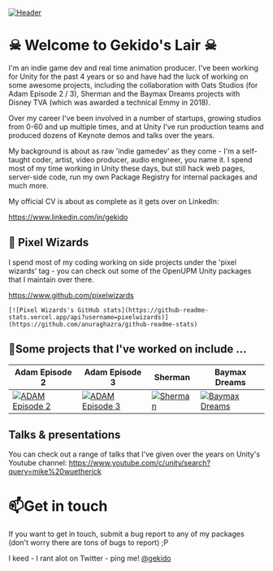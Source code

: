 [![Header](https://raw.githubusercontent.com/gekidoslair/gekidoslair/master/readme_header.png "Header")](https://some-url.dev/)

#  &#9760; Welcome to Gekido's Lair &#9760;

I'm an indie game dev and real time animation producer. I've been working for Unity for the past 4 years or so and have had the luck of working on some awesome projects, including the collaboration with Oats Studios (for Adam Episode 2 / 3), Sherman and the Baymax Dreams projects with Disney TVA (which was awarded a technical Emmy in 2018).

Over my career I've been involved in a number of startups, growing studios from 0-60 and up multiple times, and at Unity I've run production teams and produced dozens of Keynote demos and talks over the years. 

My background is about as raw 'indie gamedev' as they come - I'm a self-taught coder, artist, video producer, audio engineer, you name it.  I spend most of my time working in Unity these days, but still hack web pages, server-side code, run my own Package Registry for internal packages and much more. 

My official CV is about as complete as it gets over on LinkedIn:

https://www.linkedin.com/in/gekido

## 👯 Pixel Wizards ##

I spend most of my coding working on side projects under the 'pixel wizards' tag - you can check out some of the OpenUPM Unity packages that I maintain over there. 

https://www.github.com/pixelwizards

```
[![Pixel Wizards's GitHub stats](https://github-readme-stats.vercel.app/api?username=pixelwizards)](https://github.com/anuraghazra/github-readme-stats)
```

## 🔭Some projects that I've worked on include ... ##

| Adam Episode 2                                               | Adam Episode 3                                               | Sherman                                                      | Baymax Dreams                                                |
| ------------------------------------------------------------ | ------------------------------------------------------------ | ------------------------------------------------------------ | ------------------------------------------------------------ |
| [![ADAM Episode 2](http://img.youtube.com/vi/R8NeB10INDo/0.jpg)](http://www.youtube.com/watch?v=R8NeB10INDo "Adam Episode 2") | [![ADAM Episode 3](http://img.youtube.com/vi/tSDsi2ItktY/0.jpg)](http://www.youtube.com/watch?v=tSDsi2ItktY "Adam Episode 3") | [![Sherman](http://img.youtube.com/vi/JFtCHvyul-I/0.jpg)](http://www.youtube.com/watch?v=JFtCHvyul-I "Sherman") | [![Baymax Dreams](http://img.youtube.com/vi/Q2XEyCFAMuk/0.jpg)](http://www.youtube.com/watch?v=Q2XEyCFAMuk "Baymax Dreams") |

## Talks & presentations ##

You can check out a range of talks that I've given over the years on Unity's Youtube channel:
https://www.youtube.com/c/unity/search?query=mike%20wuetherick 

# 📫Get in touch #

If you want to get in touch, submit a bug report to any of my packages (don't worry there are tons of bugs to report) ;P



I keed - I rant alot on Twitter - ping me!  [@gekido](https://www.twitter.com/gekido)